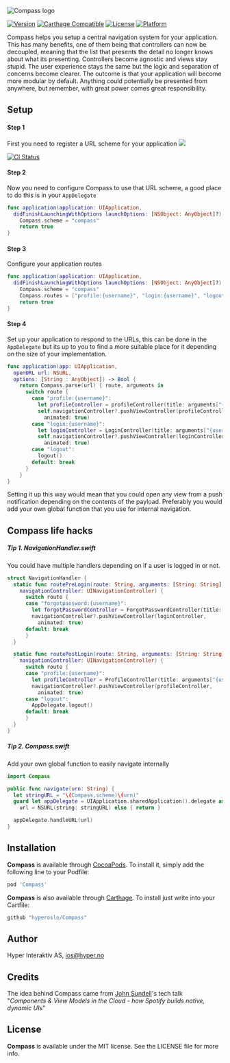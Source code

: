 ![Compass logo](https://raw.githubusercontent.com/hyperoslo/Compass/master/Images/logo_v1.png)

[![Version](https://img.shields.io/cocoapods/v/Compass.svg?style=flat)](http://cocoadocs.org/docsets/Compass)
[![Carthage Compatible](https://img.shields.io/badge/Carthage-compatible-4BC51D.svg?style=flat)](https://github.com/Carthage/Carthage)
[![License](https://img.shields.io/cocoapods/l/Compass.svg?style=flat)](http://cocoadocs.org/docsets/Compass)
[![Platform](https://img.shields.io/cocoapods/p/Compass.svg?style=flat)](http://cocoadocs.org/docsets/Compass)

Compass helps you setup a central navigation system for your application.
This has many benefits, one of them being that controllers can now be
decoupled, meaning that the list that presents the detail no longer knows
about what its presenting. Controllers become agnostic and views stay
stupid. The user experience stays the same but the logic and separation of
concerns become clearer. The outcome is that your application will become
more modular by default. Anything could potentially be presented from
anywhere, but remember, with great power comes great responsibility.

## Setup

#### Step 1
First you need to register a URL scheme for your application
<img src="https://raw.githubusercontent.com/hyperoslo/Compass/master/Images/setup-url-scheme.png">

[![CI Status](http://img.shields.io/travis/hyperoslo/Compass.svg?style=flat)](https://travis-ci.org/hyperoslo/Compass)

#### Step 2
Now you need to configure Compass to use that URL scheme, a good place
to do this is in your `AppDelegate`
```swift
func application(application: UIApplication,
  didFinishLaunchingWithOptions launchOptions: [NSObject: AnyObject]?) -> Bool {
    Compass.scheme = "compass"
    return true
}
```
#### Step 3
Configure your application routes
```swift
func application(application: UIApplication,
  didFinishLaunchingWithOptions launchOptions: [NSObject: AnyObject]?) -> Bool {
    Compass.scheme = "compass"
    Compass.routes = ["profile:{username}", "login:{username}", "logout"]
    return true
}
```
#### Step 4
Set up your application to respond to the URLs, this can be done in the `AppDelegate` but its up to you to find a more suitable place for it depending on the size of your implementation.
```swift
func application(app: UIApplication,
  openURL url: NSURL,
  options: [String : AnyObject]) -> Bool {
    return Compass.parse(url) { route, arguments in
      switch route {
        case "profile:{username}":
          let profileController = profileController(title: arguments["{username}"])
          self.navigationController?.pushViewController(profileController,
            animated: true)
        case "login:{username}":
          let loginController = LoginController(title: arguments["{username}"])
          self.navigationController?.pushViewController(loginController,
            animated: true)
        case "logout":
          logout()
        default: break
      }
    }
}
```

Setting it up this way would mean that
you could open any view from a push notification depending on the contents of the payload.
Preferably you would add your own global function that you use for internal navigation.

## Compass life hacks

##### Tip 1. NavigationHandler.swift
You could have multiple handlers depending on if a user is logged in or not.
```swift
struct NavigationHandler {
  static func routePreLogin(route: String, arguments: [String: String],
    navigationController: UINavigationController) {
      switch route {
      case "forgotpassword:{username}":
        let forgotPasswordController = ForgotPasswordController(title: arguments["{username}"])
        navigationController?.pushViewController(loginController,
          animated: true)
      default: break
      }
  }

  static func routePostLogin(route: String, arguments: [String: String],
    navigationController: UINavigationController) {
      switch route {
      case "profile:{username}":
        let profileController = ProfileController(title: arguments["{username}"])
        navigationController?.pushViewController(profileController,
          animated: true)
      case "logout":
        AppDelegate.logout()
      default: break
      }
  }
}
```

##### Tip 2. Compass.swift
Add your own global function to easily navigate internally
``` swift
import Compass

public func navigate(urn: String) {
  let stringURL = "\(Compass.scheme)\(urn)"
  guard let appDelegate = UIApplication.sharedApplication().delegate as? ApplicationDelegate,
    url = NSURL(string: stringURL) else { return }

  appDelegate.handleURL(url)
}
```

## Installation

**Compass** is available through [CocoaPods](http://cocoapods.org). To install
it, simply add the following line to your Podfile:

```ruby
pod 'Compass'
```

**Compass** is also available through [Carthage](https://github.com/Carthage/Carthage).
To install just write into your Cartfile:

```ruby
github "hyperoslo/Compass"
```

## Author

Hyper Interaktiv AS, ios@hyper.no

## Credits

The idea behind Compass came from [John Sundell](https://github.com/JohnSundell)'s tech talk "*Components & View Models in the Cloud - how Spotify builds native, dynamic UIs*"

## License

**Compass** is available under the MIT license. See the LICENSE file for more info.
